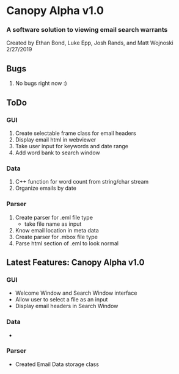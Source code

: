# Canopy Alpha v1.0

### A software solution to viewing email search warrants

Created by Ethan Bond, Luke Epp, Josh Rands, and Matt Wojnoski  
2/27/2019

## Bugs

1. No bugs right now :)

## ToDo

### GUI
1. Create selectable frame class for email headers
2. Display email html in webviewer
3. Take user input for keywords and date range
4. Add word bank to search window

### Data
1. C++ function for word count from string/char stream
2. Organize emails by date

### Parser
1. Create parser for .eml file type
	- take file name as input
2. Know email location in meta data
3. Create parser for .mbox file type
4. Parse html section of .eml to look normal

## Latest Features: Canopy Alpha v1.0

### GUI
- Welcome Window and Search Window interface
- Allow user to select a file as an input
- Display email headers in Search Window

### Data
- 

### Parser
- Created Email Data storage class

